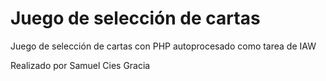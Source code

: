 <h1>Juego de selección de cartas</h1>
<p>Juego de selección de cartas con PHP autoprocesado como tarea de IAW</p>
<p>Realizado por Samuel Cies Gracia</p>